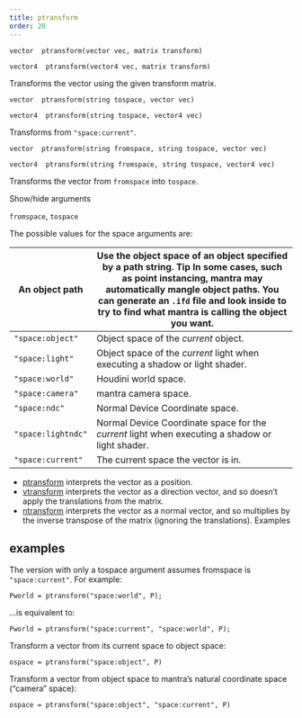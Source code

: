 ```yaml
---
title: ptransform
order: 20
---
```

`vector  ptransform(vector vec, matrix transform)`

`vector4  ptransform(vector4 vec, matrix transform)`

Transforms the vector using the given transform matrix.

`vector  ptransform(string tospace, vector vec)`

`vector4  ptransform(string tospace, vector4 vec)`

Transforms from `"space:current"`.

`vector  ptransform(string fromspace, string tospace, vector vec)`

`vector4  ptransform(string fromspace, string tospace, vector4 vec)`

Transforms the vector from `fromspace` into `tospace`.

Show/hide arguments

`fromspace`, `tospace`

The possible values for the space arguments are:

| An object path | Use the object space of an object specified by a path string.   Tip  In some cases, such as point instancing, mantra may  automatically mangle object paths. You can generate an `.ifd`  file and look inside to try to find what mantra is calling  the object you want. |
| --- | --- |
| `"space:object"` | Object space of the *current* object. |
| `"space:light"` | Object space of the *current* light when executing a shadow or light shader. |
| `"space:world"` | Houdini world space. |
| `"space:camera"` | mantra camera space. |
| `"space:ndc"` | Normal Device Coordinate space. |
| `"space:lightndc"` | Normal Device Coordinate space for the *current* light when executing a shadow or light shader. |
| `"space:current"` | The current space the vector is in. |

- [ptransform](ptransform.html "Transforms a vector from one space to another.") interprets the vector as a position.
- [vtransform](vtransform.html "Transforms a directional vector.") interprets the vector as a direction
  vector, and so doesn’t apply the translations from the matrix.
- [ntransform](ntransform.html "Transforms a normal vector.") interprets the vector as a normal vector,
  and so multiplies by the inverse transpose of the matrix (ignoring the
  translations).
  Examples

## examples

The version with only a tospace argument assumes fromspace is
`"space:current"`. For example:

```vex
Pworld = ptransform("space:world", P);

```

…is equivalent to:

```vex
Pworld = ptransform("space:current", "space:world", P);

```

Transform a vector from its current space to object space:

```vex
ospace = ptransform("space:object", P)

```

Transform a vector from object space to mantra’s natural coordinate
space (“camera” space):

```vex
ospace = ptransform("space:object", "space:current", P)

```
